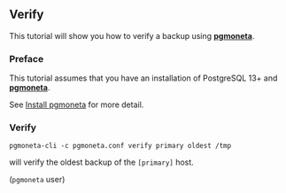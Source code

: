 ## Verify

This tutorial will show you how to verify a backup using [**pgmoneta**](https://github.com/pgmoneta/pgmoneta).

### Preface

This tutorial assumes that you have an installation of PostgreSQL 13+ and [**pgmoneta**](https://github.com/pgmoneta/pgmoneta).

See [Install pgmoneta](https://github.com/pgmoneta/pgmoneta/blob/main/doc/tutorial/01_install.md)
for more detail.

### Verify

```
pgmoneta-cli -c pgmoneta.conf verify primary oldest /tmp
```

will verify the oldest backup of the `[primary]` host.

(`pgmoneta` user)
